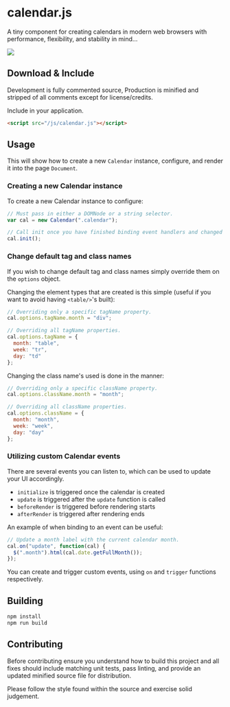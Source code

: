 calendar.js
===========

A tiny component for creating calendars in modern web browsers with
performance, flexibility, and stability in mind...

![](http://tbranyen.com/u/20155a00.png)

## Download & Include ##

Development is fully commented source, Production is minified and stripped of
all comments except for license/credits.

Include in your application.

``` html
<script src="/js/calendar.js"></script>
```

## Usage ##

This will show how to create a new `Calendar` instance, configure, and render
it into the page `Document`.

### Creating a new Calendar instance ###

To create a new Calendar instance to configure:

``` javascript
// Must pass in either a DOMNode or a string selector.
var cal = new Calendar(".calendar");

// Call init once you have finished binding event handlers and changed options.
cal.init();
```

### Change default tag and class names ###

If you wish to change default tag and class names simply override them on the
`options` object.

Changing the element types that are created is this simple (useful if you want
to avoid having `<table/>`'s built):

``` javascript
// Overriding only a specific tagName property.
cal.options.tagName.month = "div";

// Overriding all tagName properties.
cal.options.tagName = {
  month: "table",
  week: "tr",
  day: "td"
};
```

Changing the class name's used is done in the manner:

``` javascript
// Overriding only a specific className property.
cal.options.className.month = "month";

// Overriding all className properties.
cal.options.className = {
  month: "month",
  week: "week",
  day: "day"
};
```

### Utilizing custom Calendar events ###

There are several events you can listen to, which can be used to update your UI
accordingly.

* `initialize` is triggered once the calendar is created
* `update` is triggered after the `update` function is called
* `beforeRender` is triggered before rendering starts
* `afterRender` is triggered after rendering ends

An example of when binding to an event can be useful:

``` javascript
// Update a month label with the current calendar month.
cal.on("update", function(cal) {
  $(".month").html(cal.date.getFullMonth());
});
```

You can create and trigger custom events, using `on` and `trigger` functions
respectively.

## Building ##

``` bash
npm install
npm run build
```

## Contributing ##

Before contributing ensure you understand how to build this project and all
fixes should include matching unit tests, pass linting, and provide an updated
minified source file for distribution.

Please follow the style found within the source and exercise solid judgement.
